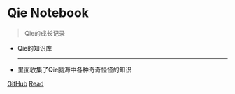 # Qie Notebook

> Qie的成长记录
* Qie的知识库

  ------

  

* 里面收集了Qie脑海中各种奇奇怪怪的知识

[GitHub](https://github.com/wiketool)
[Read](/README.md)